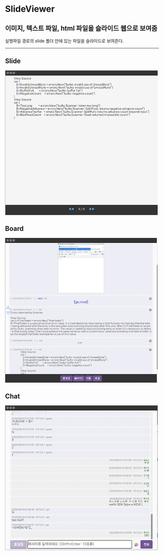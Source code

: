 # SlideViewer
이미지, 텍스트 파일, html 파일을 슬라이드 웹으로 보여줌
---------------------
실행파일 경로의 slide 폴더 안에 있는 파일을 슬라이드로 보여준다.

-----------------------
## Slide
![result()](doc/3.jpg)

## Board
![result()](doc/1.jpg)

## Chat
![result()](doc/2.jpg)

